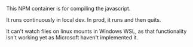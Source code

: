 This NPM container is for compiling the javascript.

It runs continuously in local dev. In prod, it runs and then quits.

It can't watch files on linux mounts in Windows WSL, as that functionality isn't working yet as Microsoft haven't implemented it.